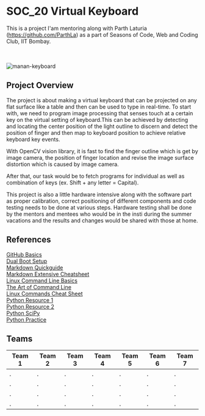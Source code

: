 # SOC_20 Virtual Keyboard


This is a project I'am mentoring along with Parth Laturia (https://github.com/ParthLa) as a part of Seasons of Code, Web and Coding Club, IIT Bombay.<br><br><br>


![manan-keyboard](https://user-images.githubusercontent.com/62146744/77977952-75282600-731e-11ea-8af9-4ec8a559eff3.jpeg)



## Project Overview

The project is about making a virtual keyboard that can be projected on any flat surface like a table and then can be used to type in real-time. To start with, we need to program image processing that senses touch at a certain key on the virtual setting of keyboard.This can be achieved by detecting and locating the center position of the light outline to discern and detect the position of finger and then map to keyboard position to achieve relative keyboard key events.

With OpenCV vision library, it is fast to find the finger outline which is get by image camera, the position of finger location and revise the image surface distortion which is caused by image camera.

After that, our task would be to fetch programs for individual as well as combination of keys (ex. Shift + any letter = Capital).

This project is also a little hardware intensive along with the software part as proper calibration, correct positioning of different components and code testing needs to be done at various steps. Hardware testing shall be done by the mentors and mentees who would be in the insti during the summer vacations and the results and changes would be shared with those at home.

## References

[GitHub Basics](https://guides.github.com/activities/hello-world/)<br>
[Dual Boot Setup](https://www.youtube.com/watch?v=u5QyjHIYwTQ)<br>
[Markdown Quickguide](https://www.youtube.com/watch?v=bpdvNwvEeSE)<br>
[Markdown Extensive Cheatsheet](https://github.com/adam-p/markdown-here/wiki/Markdown-Cheatsheet)<br>
[Linux Command Line Basics](https://github.com/learnbyexample/Linux_command_line)<br>
[The Art of Command Line](https://github.com/jlevy/the-art-of-command-line)<br>
[Linux Commands Cheat Sheet](https://github.com/iamshm/Linux-Unix-Commands/blob/master/Commands.md)<br>
[Python Resource 1](https://docs.python.org/3/tutorial/)<br>
[Python Resource 2](https://www.learnpython.org/)<br>
[Python SciPy](https://scipy-lectures.org/)<br>
[Python Practice](https://www.hackerrank.com/domains/python)


## Teams

Team 1 | Team 2 | Team 3 | Team 4 | Team 5 | Team 6 | Team 7
------------ | ------------- | ------------- | ------------- | ------------- | ------------- | ------------- 
. | . |. |. |  .  |  .  |  .   |
. |. | . | . |  .  |  .  |  .  |
. |. | . | . |  .  |  .  |  .  |
. | . | . | . | . | . | . |















